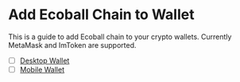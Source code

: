 # Add Ecoball Chain to Wallet

This is a guide to add Ecoball chain to your crypto wallets. Currently MetaMask and ImToken are supported.

* [ ] [Desktop Wallet](web-digital-wallet.md)
* [ ] [Mobile Wallet](mobile-digital-wallet.md)
